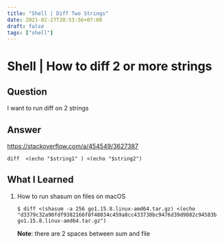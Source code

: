 ```yaml
---
title: "Shell | Diff Two Strings"
date: 2021-02-27T20:53:56+07:00
draft: false
tags: ["shell"]
---
```


# Shell | How to diff 2 or more strings

## Question

I want to run diff on 2 strings

## Answer

https://stackoverflow.com/a/454549/3627387

```console
diff  <(echo "$string1" ) <(echo "$string2")
```

## What I Learned

1. How to run shasum on files on macOS
    ```console
    $ diff <(shasum -a 256 go1.15.8.linux-amd64.tar.gz) <(echo "d3379c32a90fdf9382166f8f48034c459a8cc433730bc9476d39d9082c94583b  go1.15.8.linux-amd64.tar.gz")
    ```
    **Note**: there are 2 spaces between sum and file
